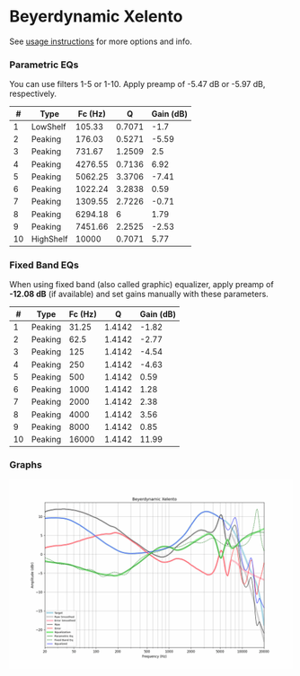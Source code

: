 # Beyerdynamic Xelento
See [usage instructions](https://github.com/jaakkopasanen/AutoEq#usage) for more options and info.

### Parametric EQs
You can use filters 1-5 or 1-10. Apply preamp of -5.47 dB or -5.97 dB, respectively.

|   # | Type      |   Fc (Hz) |      Q |   Gain (dB) |
|-----|-----------|-----------|--------|-------------|
|   1 | LowShelf  |    105.33 | 0.7071 |       -1.7  |
|   2 | Peaking   |    176.03 | 0.5271 |       -5.59 |
|   3 | Peaking   |    731.67 | 1.2509 |        2.5  |
|   4 | Peaking   |   4276.55 | 0.7136 |        6.92 |
|   5 | Peaking   |   5062.25 | 3.3706 |       -7.41 |
|   6 | Peaking   |   1022.24 | 3.2838 |        0.59 |
|   7 | Peaking   |   1309.55 | 2.7226 |       -0.71 |
|   8 | Peaking   |   6294.18 | 6      |        1.79 |
|   9 | Peaking   |   7451.66 | 2.2525 |       -2.53 |
|  10 | HighShelf |  10000    | 0.7071 |        5.77 |

### Fixed Band EQs
When using fixed band (also called graphic) equalizer, apply preamp of **-12.08 dB** (if available) and set gains manually with these parameters.

|   # | Type    |   Fc (Hz) |      Q |   Gain (dB) |
|-----|---------|-----------|--------|-------------|
|   1 | Peaking |     31.25 | 1.4142 |       -1.82 |
|   2 | Peaking |     62.5  | 1.4142 |       -2.77 |
|   3 | Peaking |    125    | 1.4142 |       -4.54 |
|   4 | Peaking |    250    | 1.4142 |       -4.63 |
|   5 | Peaking |    500    | 1.4142 |        0.59 |
|   6 | Peaking |   1000    | 1.4142 |        1.28 |
|   7 | Peaking |   2000    | 1.4142 |        2.38 |
|   8 | Peaking |   4000    | 1.4142 |        3.56 |
|   9 | Peaking |   8000    | 1.4142 |        0.85 |
|  10 | Peaking |  16000    | 1.4142 |       11.99 |

### Graphs
![](./Beyerdynamic%20Xelento.png)
